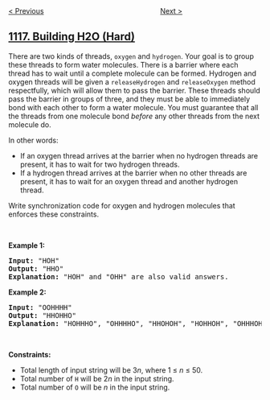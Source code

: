 <!--|This file generated by command(leetcode description); DO NOT EDIT.    |-->
<!--+----------------------------------------------------------------------+-->
<!--|@author    openset <openset.wang@gmail.com>                           |-->
<!--|@link      https://github.com/openset                                 |-->
<!--|@home      https://github.com/openset/leetcode                        |-->
<!--+----------------------------------------------------------------------+-->

[< Previous](https://github.com/openset/leetcode/tree/master/problems/print-zero-even-odd "Print Zero Even Odd")
　　　　　　　　　　　　　　　　
[Next >](https://github.com/openset/leetcode/tree/master/problems/number-of-days-in-a-month "Number of Days in a Month")

## [1117. Building H2O (Hard)](https://leetcode.com/problems/building-h2o "H2O 生成")

<p>There are two kinds of threads, <code>oxygen</code> and <code>hydrogen</code>. Your goal is to group these threads to form water molecules.&nbsp;There is a barrier where each thread has to&nbsp;wait until a complete molecule can be formed. Hydrogen and oxygen threads will be given a <code>releaseHydrogen</code>&nbsp;and <code>releaseOxygen</code>&nbsp;method respectfully, which will allow them to pass the barrier. These threads should pass the barrier in groups of three, and they must be able to immediately bond with each other to form a water molecule.&nbsp;You must guarantee that all the threads from one molecule bond <em>before</em> any other threads from the next molecule do.</p>

<p>In other words:</p>

<ul>
	<li>If an oxygen thread arrives at the barrier when no hydrogen threads are present, it has to wait for two hydrogen threads.</li>
	<li>If a hydrogen thread arrives at the barrier when no other threads are present, it has to wait for an oxygen thread and another hydrogen thread.</li>
</ul>

<p>Write synchronization code for oxygen and hydrogen molecules that enforces these constraints.</p>

<div>
<p>&nbsp;</p>
</div>

<div>
<p><strong>Example 1:</strong></p>

<pre>
<strong>Input: </strong><span id="example-input-1-1">&quot;HOH&quot;</span>
<strong>Output: </strong><span id="example-output-1">&quot;HHO&quot;
<strong>Explanation:</strong> &quot;HOH&quot; and &quot;OHH&quot; are also valid answers.</span>
</pre>

<div>
<p><strong>Example 2:</strong></p>

<pre>
<strong>Input: </strong><span id="example-input-1-1">&quot;OOHHHH&quot;</span>
<strong>Output: </strong><span id="example-output-1">&quot;HHOHHO&quot;
<strong>Explanation:</strong> &quot;HOHHHO&quot;, &quot;OHHHHO&quot;, &quot;HHOHOH&quot;, &quot;HOHHOH&quot;, &quot;OHHHOH&quot;, &quot;HHOOHH&quot;, &quot;HOHOHH&quot; and &quot;OHHOHH&quot; are also valid answers.</span>
</pre>
</div>
</div>

<p>&nbsp;</p>
<p><strong>Constraints:</strong></p>

<ul>
	<li>Total length of input string will be 3<em>n</em>, where 1 &le;&nbsp;<em>n</em>&nbsp;&le; 50.</li>
	<li>Total number of <code>H</code> will be 2<em>n</em>&nbsp;in the input string.</li>
	<li>Total number of <code>O</code> will&nbsp;be <em>n</em>&nbsp;in the input&nbsp;string.</li>
</ul>
